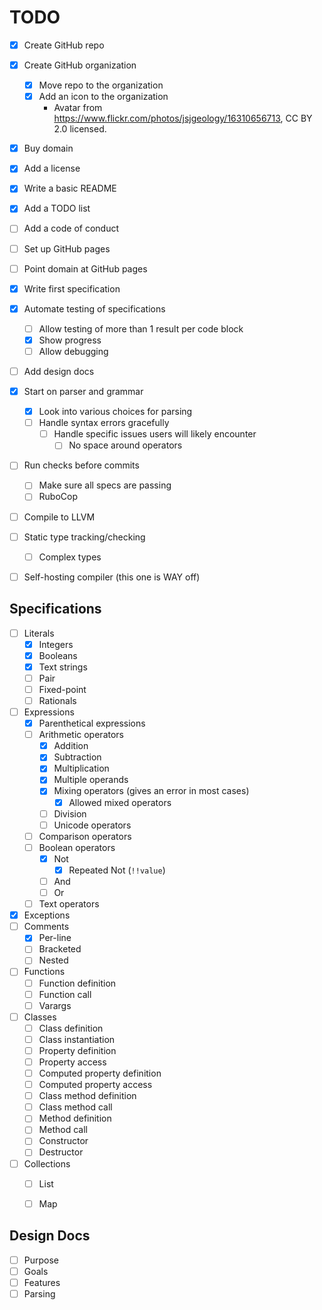 TODO
====

- [x] Create GitHub repo
- [x] Create GitHub organization
    - [x] Move repo to the organization
    - [x] Add an icon to the organization
        * Avatar from https://www.flickr.com/photos/jsjgeology/16310656713, CC BY 2.0 licensed.
- [x] Buy domain
- [x] Add a license
- [x] Write a basic README
- [x] Add a TODO list
- [ ] Add a code of conduct
- [ ] Set up GitHub pages
- [ ] Point domain at GitHub pages
- [x] Write first specification
- [x] Automate testing of specifications
    - [ ] Allow testing of more than 1 result per code block
    - [x] Show progress
    - [ ] Allow debugging
- [ ] Add design docs
- [x] Start on parser and grammar
    - [x] Look into various choices for parsing
    - [ ] Handle syntax errors gracefully
        - [ ] Handle specific issues users will likely encounter
            - [ ] No space around operators
- [ ] Run checks before commits
    - [ ] Make sure all specs are passing
    - [ ] RuboCop
- [ ] Compile to LLVM
- [ ] Static type tracking/checking
    - [ ] Complex types
- [ ] Self-hosting compiler (this one is WAY off)


Specifications
--------------

- [ ] Literals
    - [x] Integers
    - [x] Booleans
    - [x] Text strings
    - [ ] Pair
    - [ ] Fixed-point
    - [ ] Rationals
- [ ] Expressions
    - [x] Parenthetical expressions
    - [ ] Arithmetic operators
        - [x] Addition
        - [x] Subtraction
        - [x] Multiplication
        - [x] Multiple operands
        - [x] Mixing operators (gives an error in most cases)
            - [x] Allowed mixed operators
        - [ ] Division
        - [ ] Unicode operators
    - [ ] Comparison operators
    - [ ] Boolean operators
        - [x] Not
            - [x] Repeated Not (`!!value`)
        - [ ] And
        - [ ] Or
    - [ ] Text operators
- [x] Exceptions
- [ ] Comments
    - [x] Per-line
    - [ ] Bracketed
    - [ ] Nested
- [ ] Functions
    - [ ] Function definition
    - [ ] Function call
    - [ ] Varargs
- [ ] Classes
    - [ ] Class definition
    - [ ] Class instantiation
    - [ ] Property definition
    - [ ] Property access
    - [ ] Computed property definition
    - [ ] Computed property access
    - [ ] Class method definition
    - [ ] Class method call
    - [ ] Method definition
    - [ ] Method call
    - [ ] Constructor
    - [ ] Destructor
- [ ] Collections
    - [ ] List
    - [ ] Map


Design Docs
-----------

- [ ] Purpose
- [ ] Goals
- [ ] Features
- [ ] Parsing
